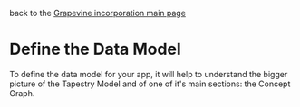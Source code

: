 back to the [Grapevine incorporation main page](https://github.com/wds4/tapestry-protocol/tree/main/guides/grapevineIncorporation)

<h1>Define the Data Model</h1>

To define the data model for your app, it will help to understand the bigger picture of the Tapestry Model and of one of it's main sections: the Concept Graph.


